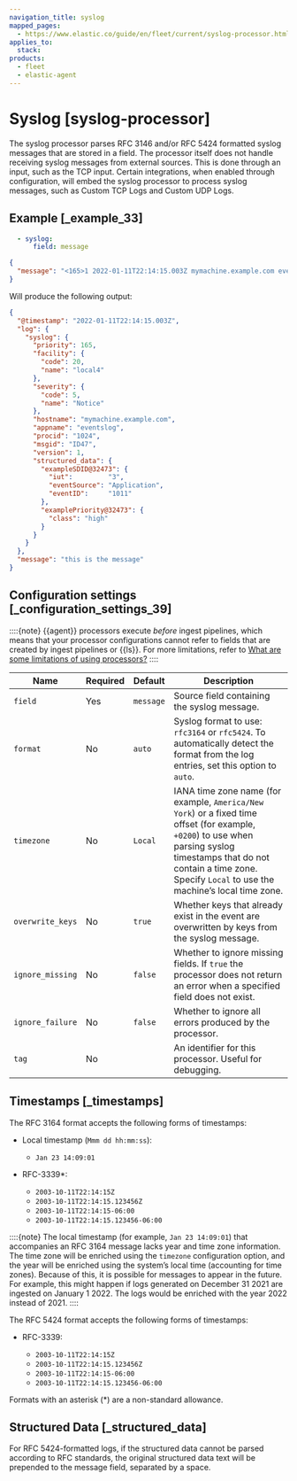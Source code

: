 ```yaml
---
navigation_title: syslog
mapped_pages:
  - https://www.elastic.co/guide/en/fleet/current/syslog-processor.html
applies_to:
  stack:
products:
  - fleet
  - elastic-agent
---
```


# Syslog [syslog-processor]


The syslog processor parses RFC 3146 and/or RFC 5424 formatted syslog messages that are stored in a field. The processor itself does not handle receiving syslog messages from external sources. This is done through an input, such as the TCP input. Certain integrations, when enabled through configuration, will embed the syslog processor to process syslog messages, such as Custom TCP Logs and Custom UDP Logs.


## Example [_example_33]

```yaml
  - syslog:
      field: message
```

```json
{
  "message": "<165>1 2022-01-11T22:14:15.003Z mymachine.example.com eventslog 1024 ID47 [exampleSDID@32473 iut=\"3\" eventSource=\"Application\" eventID=\"1011\"][examplePriority@32473 class=\"high\"] this is the message"
}
```

Will produce the following output:

```json
{
  "@timestamp": "2022-01-11T22:14:15.003Z",
  "log": {
    "syslog": {
      "priority": 165,
      "facility": {
        "code": 20,
        "name": "local4"
      },
      "severity": {
        "code": 5,
        "name": "Notice"
      },
      "hostname": "mymachine.example.com",
      "appname": "eventslog",
      "procid": "1024",
      "msgid": "ID47",
      "version": 1,
      "structured_data": {
        "exampleSDID@32473": {
          "iut":         "3",
          "eventSource": "Application",
          "eventID":     "1011"
        },
        "examplePriority@32473": {
          "class": "high"
        }
      }
    }
  },
  "message": "this is the message"
}
```


## Configuration settings [_configuration_settings_39]

::::{note}
{{agent}} processors execute *before* ingest pipelines, which means that your processor configurations cannot refer to fields that are created by ingest pipelines or {{ls}}. For more limitations, refer to [What are some limitations of using processors?](/reference/fleet/agent-processors.md#limitations)
::::


| Name | Required | Default | Description |
| --- | --- | --- | --- |
| `field` | Yes | `message` | Source field containing the syslog message. |
| `format` | No | `auto` | Syslog format to use: `rfc3164` or `rfc5424`. To automatically detect the format from the log entries, set this option to `auto`. |
| `timezone` | No | `Local` | IANA time zone name (for example, `America/New York`) or a fixed time offset (for example, `+0200`) to use when parsing syslog timestamps that do not contain a time zone. Specify `Local` to use the machine’s local time zone. |
| `overwrite_keys` | No | `true` | Whether keys that already exist in the event are overwritten by keys from the syslog message. |
| `ignore_missing` | No | `false` | Whether to ignore missing fields. If `true` the processor does not return an error when a specified field does not exist. |
| `ignore_failure` | No | `false` | Whether to ignore all errors produced by the processor. |
| `tag` | No |  | An identifier for this processor. Useful for debugging. |


## Timestamps [_timestamps]

The RFC 3164 format accepts the following forms of timestamps:

* Local timestamp (`Mmm dd hh:mm:ss`):

    * `Jan 23 14:09:01`

* RFC-3339*:

    * `2003-10-11T22:14:15Z`
    * `2003-10-11T22:14:15.123456Z`
    * `2003-10-11T22:14:15-06:00`
    * `2003-10-11T22:14:15.123456-06:00`


::::{note}
The local timestamp (for example, `Jan 23 14:09:01`) that accompanies an RFC 3164 message lacks year and time zone information. The time zone will be enriched using the `timezone` configuration option, and the year will be enriched using the system’s local time (accounting for time zones). Because of this, it is possible for messages to appear in the future. For example, this might happen if logs generated on December 31 2021 are ingested on January 1 2022. The logs would be enriched with the year 2022 instead of 2021.
::::


The RFC 5424 format accepts the following forms of timestamps:

* RFC-3339:

    * `2003-10-11T22:14:15Z`
    * `2003-10-11T22:14:15.123456Z`
    * `2003-10-11T22:14:15-06:00`
    * `2003-10-11T22:14:15.123456-06:00`


Formats with an asterisk (*) are a non-standard allowance.


## Structured Data [_structured_data]

For RFC 5424-formatted logs, if the structured data cannot be parsed according to RFC standards, the original structured data text will be prepended to the message field, separated by a space.

